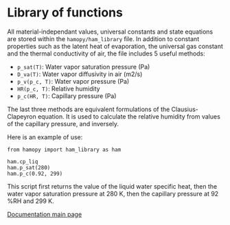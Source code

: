 # Library of functions

All material-independant values, universal constants and state equations are stored within the `hamopy/ham_library` file. In addition to constant properties such as the latent heat of evaporation, the universal gas constant and the thermal conductivity of air, the file includes 5 useful methods:

* `p_sat(T)`: Water vapor saturation pressure (Pa)
* `D_va(T)`: Water vapor diffusivity in air (m2/s)
* `p_v(p_c, T)`: Water vapor pressure (Pa)
* `HR(p_c, T)`: Relative humidity
* `p_c(HR, T)`: Capillary pressure (Pa)

The last three methods are equivalent formulations of the Clausius-Clapeyron equation. It is used to calculate the relative humidity from values of the capillary pressure, and inversely.

Here is an example of use:

	from hamopy import ham_library as ham

	ham.cp_liq
	ham.p_sat(280)
	ham.p_c(0.92, 299)

This script first returns the value of the liquid water specific heat, then the water vapor saturation pressure at 280 K, then the capillary pressure at 92 %RH and 299 K.

[Documentation main page](../index.md)
